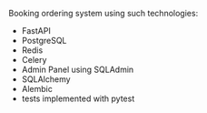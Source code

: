 Booking ordering system using such technologies:
* FastAPI
* PostgreSQL
* Redis
* Celery
* Admin Panel using SQLAdmin
* SQLAlchemy
* Alembic
* tests implemented with pytest